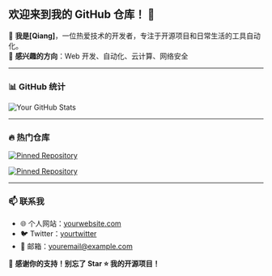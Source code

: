 ## 欢迎来到我的 GitHub 仓库！ 🚀

👋 **我是[Qiang]**，一位热爱技术的开发者，专注于开源项目和日常生活的工具自动化。  
📌 **感兴趣的方向**：Web 开发、自动化、云计算、网络安全

---

### 📊 GitHub 统计
![Your GitHub Stats](https://github-readme-stats.vercel.app/api?username=你的GitHub用户名&show_icons=true&theme=radical)

---

### 🔥 热门仓库
[![Pinned Repository](https://github-readme-stats.vercel.app/api/pin/?username=你的GitHub用户名&repo=你的仓库名&theme=radical)](https://github.com/你的GitHub用户名/你的仓库名)

[![Pinned Repository](https://github-readme-stats.vercel.app/api/pin/?username=你的GitHub用户名&repo=你的仓库名2&theme=radical)](https://github.com/你的GitHub用户名/你的仓库名2)

---

### 📫 联系我
- 🌐 个人网站：[yourwebsite.com](https://yourwebsite.com)
- 🐦 Twitter：[yourtwitter](https://twitter.com/yourtwitter)
- 📧 邮箱：[youremail@example.com](mailto:youremail@example.com)

💖 **感谢你的支持！别忘了 Star ⭐ 我的开源项目！**
